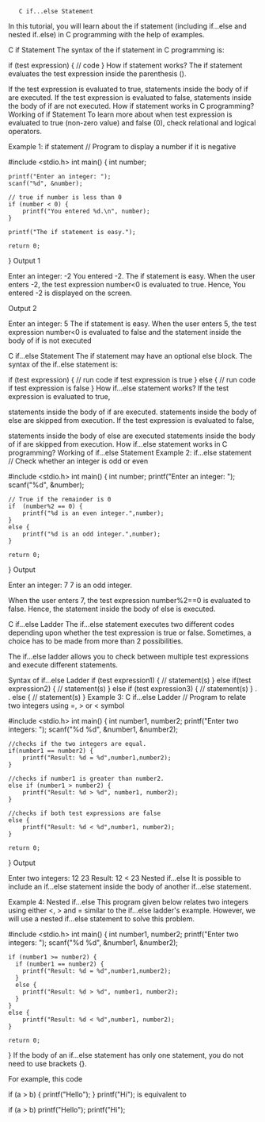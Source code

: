        C if...else Statement

In this tutorial, you will learn about the if statement (including if...else and nested if..else) in C programming with the help of examples.

C if Statement
The syntax of the if statement in C programming is:

if (test expression) 
{
   // code
}
How if statement works?
The if statement evaluates the test expression inside the parenthesis ().

If the test expression is evaluated to true, statements inside the body of if are executed.
If the test expression is evaluated to false, statements inside the body of if are not executed.
How if statement works in C programming?
Working of if Statement
To learn more about when test expression is evaluated to true (non-zero value) and false (0), check relational and logical operators.

Example 1: if statement
// Program to display a number if it is negative

#include <stdio.h>
int main() {
    int number;

    printf("Enter an integer: ");
    scanf("%d", &number);

    // true if number is less than 0
    if (number < 0) {
        printf("You entered %d.\n", number);
    }

    printf("The if statement is easy.");

    return 0;
}
Output 1

Enter an integer: -2
You entered -2.
The if statement is easy.
When the user enters -2, the test expression number<0 is evaluated to true. Hence, You entered -2 is displayed on the screen.

Output 2

Enter an integer: 5
The if statement is easy.
When the user enters 5, the test expression number<0 is evaluated to false and the statement inside the body of if is not executed

C if...else Statement
The if statement may have an optional else block. The syntax of the if..else statement is:

if (test expression) {
    // run code if test expression is true
}
else {
    // run code if test expression is false
}
How if...else statement works?
If the test expression is evaluated to true,

statements inside the body of if are executed.
statements inside the body of else are skipped from execution.
If the test expression is evaluated to false,

statements inside the body of else are executed
statements inside the body of if are skipped from execution.
How if...else statement works in C programming?
Working of if...else Statement
Example 2: if...else statement
// Check whether an integer is odd or even

#include <stdio.h>
int main() {
    int number;
    printf("Enter an integer: ");
    scanf("%d", &number);

    // True if the remainder is 0
    if  (number%2 == 0) {
        printf("%d is an even integer.",number);
    }
    else {
        printf("%d is an odd integer.",number);
    }

    return 0;
}
Output

Enter an integer: 7
7 is an odd integer.

When the user enters 7, the test expression number%2==0 is evaluated to false. Hence, the statement inside the body of else is executed.

C if...else Ladder
The if...else statement executes two different codes depending upon whether the test expression is true or false. Sometimes, a choice has to be made from more than 2 possibilities.

The if...else ladder allows you to check between multiple test expressions and execute different statements.

Syntax of if...else Ladder
if (test expression1) {
   // statement(s)
}
else if(test expression2) {
   // statement(s)
}
else if (test expression3) {
   // statement(s)
}
.
.
else {
   // statement(s)
}
Example 3: C if...else Ladder
// Program to relate two integers using =, > or < symbol

#include <stdio.h>
int main() {
    int number1, number2;
    printf("Enter two integers: ");
    scanf("%d %d", &number1, &number2);

    //checks if the two integers are equal.
    if(number1 == number2) {
        printf("Result: %d = %d",number1,number2);
    }

    //checks if number1 is greater than number2.
    else if (number1 > number2) {
        printf("Result: %d > %d", number1, number2);
    }

    //checks if both test expressions are false
    else {
        printf("Result: %d < %d",number1, number2);
    }

    return 0;
}
Output

Enter two integers: 12
23
Result: 12 < 23
Nested if...else
It is possible to include an if...else statement inside the body of another if...else statement.

Example 4: Nested if...else
This program given below relates two integers using either <, > and = similar to the if...else ladder's example. However, we will use a nested if...else statement to solve this problem.

#include <stdio.h>
int main() {
    int number1, number2;
    printf("Enter two integers: ");
    scanf("%d %d", &number1, &number2);

    if (number1 >= number2) {
      if (number1 == number2) {
        printf("Result: %d = %d",number1,number2);
      }
      else {
        printf("Result: %d > %d", number1, number2);
      }
    }
    else {
        printf("Result: %d < %d",number1, number2);
    }

    return 0;
}
If the body of an if...else statement has only one statement, you do not need to use brackets {}.

For example, this code

if (a > b) {
    printf("Hello");
}
printf("Hi");
is equivalent to

if (a > b)
    printf("Hello");
printf("Hi");
